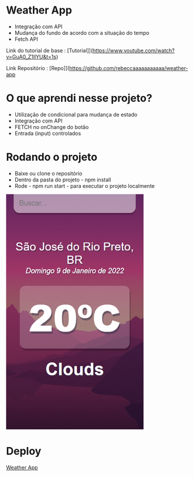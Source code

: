 # Weather App 

 - Integração com API
 - Mudança do fundo de acordo com a situação do tempo
 - Fetch API



Link do tutorial de base : [Tutorial]](https://www.youtube.com/watch?v=GuA0_Z1llYU&t=1s)

Link Repositório : [Repo]](https://github.com/rebeccaaaaaaaaaaa/weather-app

# O que aprendi nesse projeto?

 -  Utilização de condicional para mudança de estado
 - Integração com API
 - FETCH no onChange do botão
 - Entrada (input) controlados

# Rodando o projeto

- Baixe ou clone o repositório
- Dentro da pasta do projeto  - npm install
- Rode - npm run start - para executar o projeto localmente


![Imagem](https://raw.githubusercontent.com/rebeccaaaaaaaaaaa/weather-app/main/public/preview.png)

# Deploy

[Weather App](https://rebecca-weatherapp.netlify.app/)
